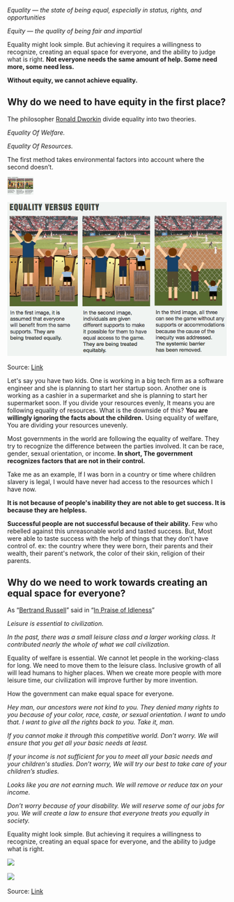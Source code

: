 *Equality — the state of being equal, especially in status, rights, and opportunities*

*Equity — the quality of being fair and impartial*

Equality might look simple. But achieving it requires a willingness to recognize, creating an equal space for everyone, and the ability to judge what is right. **Not everyone needs the same amount of help. Some need more, some need less.**

**Without equity, we cannot achieve equality.**

## **Why do we need to have equity in the first place?**

The philosopher [Ronald Dworkin](http://elitovar.net/wp-content/uploads/2013/08/1981_DworkinEquality1.pdf) divide equality into two theories.

*Equality Of Welfare.*

*Equality Of Resources.*

The first method takes environmental factors into account where the second doesn’t.

![](/images/equality/image3.png)

![](/images/equality/image1.png)

Source: [Link](https://www.diffen.com/difference/Equality-vs-Equity)

Let's say you have two kids. One is working in a big tech firm as a software engineer and she is planning to start her startup soon. Another one is working as a cashier in a supermarket and she is planning to start her supermarket soon. If you divide your resources evenly, It means you are following equality of resources. What is the downside of this? **You are willingly ignoring the facts about the children.** Using equality of welfare, You are dividing your resources unevenly.

Most governments in the world are following the equality of welfare. They try to recognize the difference between the parties involved. It can be race, gender, sexual orientation, or income. **In short, The government recognizes factors that are not in their control.**

Take me as an example, If I was born in a country or time where children slavery is legal, I would have never had access to the resources which I have now.

**It is not because of people's inability they are not able to get success. It is because they are helpless.**

**Successful people are not successful because of their ability.** Few who rebelled against this unreasonable world and tasted success. But, Most were able to taste success with the help of things that they don’t have control of. ex: the country where they were born, their parents and their wealth, their parent's network, the color of their skin, religion of their parents.

## **Why do we need to work towards creating an equal space for everyone?**

As “[Bertrand Russell](http://www.zpub.com/notes/br.html)” said in “[In Praise of Idleness](http://www.zpub.com/notes/idle.html)”

*Leisure is essential to civilization.*

*In the past, there was a small leisure class and a larger working class. It contributed nearly the whole of what we call civilization.*

Equality of welfare is essential. We cannot let people in the working-class for long. We need to move them to the leisure class. Inclusive growth of all will lead humans to higher places. When we create more people with more leisure time, our civilization will improve further by more invention.

How the government can make equal space for everyone.

*Hey man, our ancestors were not kind to you. They denied many rights to you because of your color, race, caste, or sexual orientation. I want to undo that. I want to give all the rights back to you. Take it, man.*

*If you cannot make it through this competitive world. Don’t worry. We will ensure that you get all your basic needs at least.*

*If your income is not sufficient for you to meet all your basic needs and your children's studies. Don’t worry, We will try our best to take care of your children’s studies.*

*Looks like you are not earning much. We will remove or reduce tax on your income.*

*Don’t worry because of your disability. We will reserve some of our jobs for you. We will create a law to ensure that everyone treats you equally in society.*

Equality might look simple. But achieving it requires a willingness to recognize, creating an equal space for everyone, and the ability to judge what is right.

![](/images/equality/image2.png)

![](/images/equality/image4.png)

Source: [Link](https://www.diffen.com/difference/Equality-vs-Equity)
